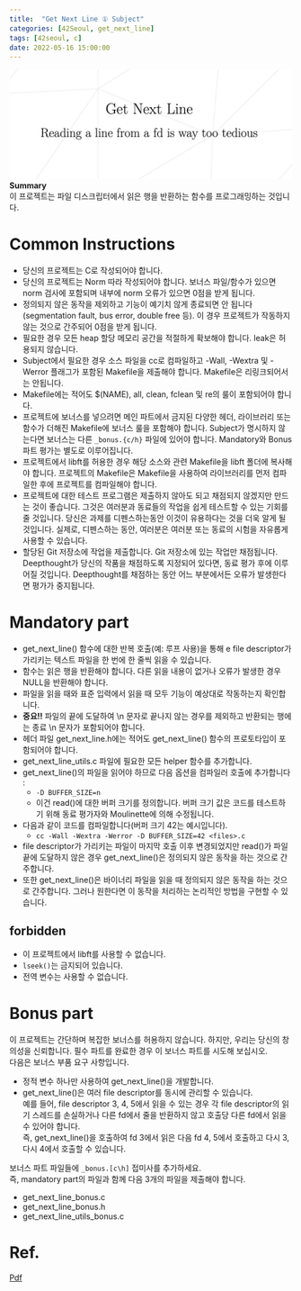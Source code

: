 ```yaml
---
title:  "Get Next Line ① Subject"
categories: [42Seoul, get_next_line]
tags: [42seoul, c]
date: 2022-05-16 15:00:00
---
```


![gnl](/assets/img/42seoul/gnl/gnl.png)
**Summary**  
이 프로젝트는 파일 디스크립터에서 읽은 행을 반환하는 함수를 프로그래밍하는 것입니다.
# Common Instructions

- 당신의 프로젝트는 C로 작성되어야 합니다.
- 당신의 프로젝트는 Norm 따라 작성되어야 합니다. 보너스 파일/함수가 있으면 norm 검사에 포함되며 내부에 norm 오류가 있으면 0점을 받게 됩니다.
- 정의되지 않은 동작을 제외하고 기능이 예기치 않게 종료되면 안 됩니다(segmentation fault, bus error, double free 등). 이 경우 프로젝트가 작동하지 않는 것으로 간주되어 0점을 받게 됩니다.
- 필요한 경우 모든 heap 할당 메모리 공간을 적절하게 확보해야 합니다. leak은 허용되지 않습니다.
- Subject에서 필요한 경우 소스 파일을 cc로 컴파일하고 -Wall, -Wextra 및 -Werror 플래그가 포함된 Makefile을 제출해야 합니다. Makefile은 리링크되어서는 안됩니다.
- Makefile에는 적어도 $(NAME), all, clean, fclean 및 re의 룰이 포함되어야 합니다.
- 프로젝트에 보너스를 넣으려면 메인 파트에서 금지된 다양한 헤더, 라이브러리 또는 함수가 더해진 Makefile에 보너스 룰을 포함해야 합니다. Subject가 명시하지 않는다면 보너스는 다른 `_bonus.{c/h}` 파일에 있어야 합니다. Mandatory와 Bonus 파트 평가는 별도로 이루어집니다.
- 프로젝트에서 libft를 허용한 경우 해당 소스와 관련 Makefile을 libft 폴더에 복사해야 합니다. 프로젝트의 Makefile은 Makefile을 사용하여 라이브러리를 먼저 컴파일한 후에 프로젝트를 컴파일해야 합니다.
- 프로젝트에 대한 테스트 프로그램은 제출하지 않아도 되고 채점되지 않겠지만 만드는 것이 좋습니다. 그것은 여러분과 동료들의 작업을 쉽게 테스트할 수 있는 기회를 줄 것입니다. 당신은 과제를 디펜스하는동안 이것이 유용하다는 것을 더욱 알게 될 것입니다. 실제로, 디펜스하는 동안, 여러분은 여러분 또는 동료의 시험을 자유롭게 사용할 수 있습니다.
- 할당된 Git 저장소에 작업을 제출합니다. Git 저장소에 있는 작업만 채점됩니다. Deepthought가 당신의 작품을 채점하도록 지정되어 있다면, 동료 평가 후에 이루어질 것입니다. Deepthought를 채점하는 동안 어느 부분에서든 오류가 발생한다면 평가가 중지됩니다.

# Mandatory part

- get_next_line() 함수에 대한 반복 호출(예: 루프 사용)을 통해 e file descriptor가 가리키는 텍스트 파일을 한 번에 한 줄씩 읽을 수 있습니다.
- 함수는 읽은 행을 반환해야 합니다. 다른 읽을 내용이 없거나 오류가 발생한 경우 NULL을 반환해야 합니다.
- 파일을 읽을 때와 표준 입력에서 읽을 때 모두 기능이 예상대로 작동하는지 확인합니다.
- **중요!!** 파일의 끝에 도달하여 \n 문자로 끝나지 않는 경우를 제외하고 반환되는 행에는 종료 \n 문자가 포함되어야 합니다.
- 헤더 파일 get_next_line.h에는 적어도 get_next_line() 함수의 프로토타입이 포함되어야 합니다.
- get_next_line_utils.c 파일에 필요한 모든 helper 함수를 추가합니다.
- get_next_line()의 파일을 읽어야 하므로 다음 옵션을 컴파일러 호출에 추가합니다 :
    - `-D BUFFER_SIZE=n`
    - 이건 read()에 대한 버퍼 크기를 정의합니다. 버퍼 크기 값은 코드를 테스트하기 위해 동료 평가자와 Moulinette에 의해 수정됩니다.
- 다음과 같이 코드를 컴파일합니다(버퍼 크기 42는 예시입니다).
    - `cc -Wall -Wextra -Werror -D BUFFER_SIZE=42 <files>.c`
- file descriptor가 가리키는 파일이 마지막 호출 이후 변경되었지만 read()가 파일 끝에 도달하지 않은 경우 get_next_line()은 정의되지 않은 동작을 하는 것으로 간주합니다.
- 또한 get_next_line()은 바이너리 파일을 읽을 때 정의되지 않은 동작을 하는 것으로 간주합니다. 그러나 원한다면 이 동작을 처리하는 논리적인 방법을 구현할 수 있습니다.

## forbidden

- 이 프로젝트에서 libft를 사용할 수 없습니다.
- `lseek()`는 금지되어 있습니다.
- 전역 변수는 사용할 수 없습니다.

# Bonus part

이 프로젝트는 간단하며 복잡한 보너스를 허용하지 않습니다. 하지만, 우리는 당신의 창의성을 신뢰합니다. 필수 파트를 완료한 경우 이 보너스 파트를 시도해 보십시오.  
다음은 보너스 부품 요구 사항입니다.

- 정적 변수 하나만 사용하여 get_next_line()을 개발합니다.
- get_next_line()은 여러 file descriptor를 동시에 관리할 수 있습니다.  
예를 들어, file descriptor 3, 4, 5에서 읽을 수 있는 경우 각 file descriptor의 읽기 스레드를 손실하거나 다른 fd에서 줄을 반환하지 않고 호출당 다른 fd에서 읽을 수 있어야 합니다.  
즉, get_next_line()을 호출하여 fd 3에서 읽은 다음 fd 4, 5에서 호출하고 다시 3, 다시 4에서 호출할 수 있습니다.

보너스 파트 파일들에 `_bonus.[c\h]` 접미사를 추가하세요.  
즉, mandatory part의 파일과 함께 다음 3개의 파일을 제출해야 합니다.

- get_next_line_bonus.c
- get_next_line_bonus.h
- get_next_line_utils_bonus.c

# Ref.
[Pdf](https://github.com/23tae/23tae.github.io/blob/main/assets/file/Get_Next_Line_en.subject.pdf?raw=true)